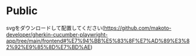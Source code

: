 # Public

svgをダウンロードして配置してください(https://github.com/makoto-developer/gherkin-cucumber-playwright-app/tree/main/frontend#%E7%94%BB%E5%83%8F%E7%AD%89%E3%82%92%E9%85%8D%E7%BD%AE)